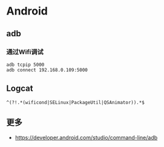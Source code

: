 # Android

## adb

### 通过Wifi调试

```
adb tcpip 5000
adb connect 192.168.0.109:5000
```

## Logcat

```
^(?!.*(wificond|SELinux|PackageUtil|QSAnimator)).*$
```

## 更多

- https://developer.android.com/studio/command-line/adb
